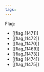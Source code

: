 ```yaml
---
tags:
---
```

Flag:
- [[flag_11471]]
- [[flag_11472]]
- [[flag_11470]]
- [[flag_11469]]
- [[flag_11473]]
- [[flag_11474]]
- [[flag_11475]]
